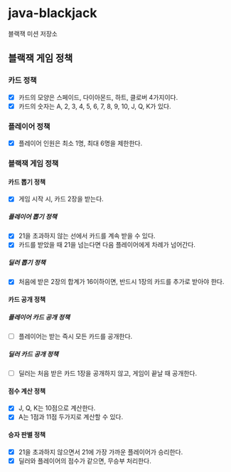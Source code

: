 # java-blackjack

블랙잭 미션 저장소

## 블랙잭 게임 정책
### 카드 정책
- [x] 카드의 모양은 스페이드, 다이아몬드, 하트, 클로버 4가지이다.
- [x] 카드의 숫자는 A, 2, 3, 4, 5, 6, 7, 8, 9, 10, J, Q, K가 있다.
### 플레이어 정책
- [x] 플레이어 인원은 최소 1명, 최대 6명을 제한한다.
### 블랙잭 게임 정책
#### 카드 뽑기 정책
- [x] 게임 시작 시, 카드 2장을 받는다.
##### 플레이어 뽑기 정책
- [x] 21을 초과하지 않는 선에서 카드를 계속 받을 수 있다.
- [x] 카드를 받았을 때 21을 넘는다면 다음 플레이어에게 차례가 넘어간다.
##### 딜러 뽑기 정책
- [x] 처음에 받은 2장의 합계가 16이하이면, 반드시 1장의 카드를 추가로 받아야 한다.

#### 카드 공개 정책
##### 플레이어 카드 공개 정책
- [ ] 플레이어는 받는 즉시 모든 카드를 공개한다.
##### 딜러 카드 공개 정책
- [ ] 딜러는 처음 받은 카드 1장을 공개하지 않고, 게임이 끝날 때 공개한다.

#### 점수 계산 정책
- [x] J, Q, K는 10점으로 계산한다.
- [x] A는 1점과 11점 두가지로 계산할 수 있다.

#### 승자 판별 정책
- [x] 21을 초과하지 않으면서 21에 가장 가까운 플레이어가 승리한다.
- [x] 딜러와 플레이어의 점수가 같으면, 무승부 처리한다.
